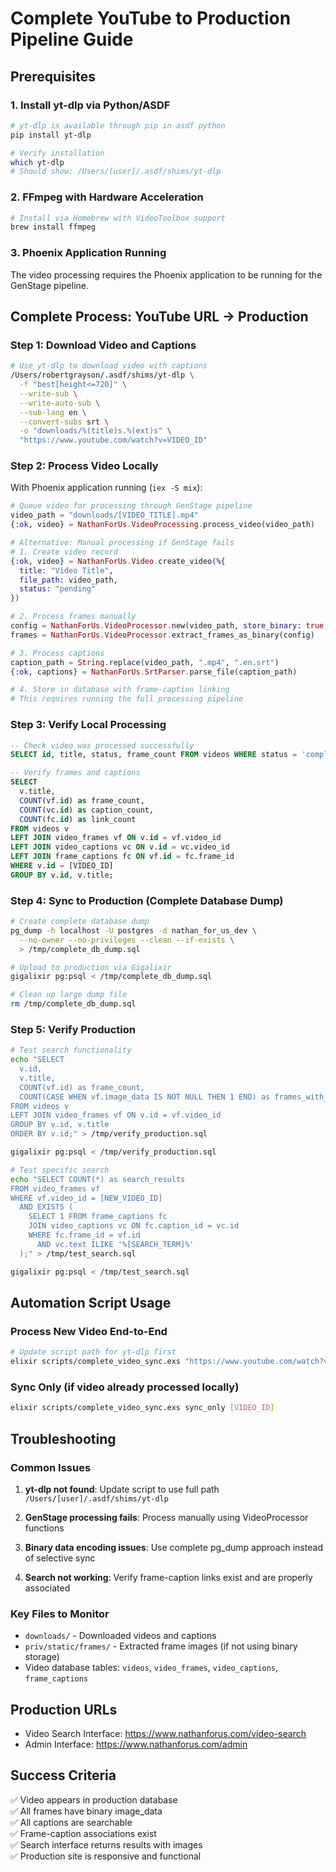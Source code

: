 # Complete YouTube to Production Pipeline Guide

## Prerequisites

### 1. Install yt-dlp via Python/ASDF
```bash
# yt-dlp is available through pip in asdf python
pip install yt-dlp

# Verify installation
which yt-dlp
# Should show: /Users/[user]/.asdf/shims/yt-dlp
```

### 2. FFmpeg with Hardware Acceleration
```bash
# Install via Homebrew with VideoToolbox support
brew install ffmpeg
```

### 3. Phoenix Application Running
The video processing requires the Phoenix application to be running for the GenStage pipeline.

## Complete Process: YouTube URL → Production

### Step 1: Download Video and Captions
```bash
# Use yt-dlp to download video with captions
/Users/robertgrayson/.asdf/shims/yt-dlp \
  -f "best[height<=720]" \
  --write-sub \
  --write-auto-sub \
  --sub-lang en \
  --convert-subs srt \
  -o "downloads/%(title)s.%(ext)s" \
  "https://www.youtube.com/watch?v=VIDEO_ID"
```

### Step 2: Process Video Locally
With Phoenix application running (`iex -S mix`):

```elixir
# Queue video for processing through GenStage pipeline
video_path = "downloads/[VIDEO_TITLE].mp4"
{:ok, video} = NathanForUs.VideoProcessing.process_video(video_path)

# Alternative: Manual processing if GenStage fails
# 1. Create video record
{:ok, video} = NathanForUs.Video.create_video(%{
  title: "Video Title",
  file_path: video_path,
  status: "pending"
})

# 2. Process frames manually
config = NathanForUs.VideoProcessor.new(video_path, store_binary: true, fps: 1)
frames = NathanForUs.VideoProcessor.extract_frames_as_binary(config)

# 3. Process captions
caption_path = String.replace(video_path, ".mp4", ".en.srt")
{:ok, captions} = NathanForUs.SrtParser.parse_file(caption_path)

# 4. Store in database with frame-caption linking
# This requires running the full processing pipeline
```

### Step 3: Verify Local Processing
```sql
-- Check video was processed successfully
SELECT id, title, status, frame_count FROM videos WHERE status = 'completed';

-- Verify frames and captions
SELECT 
  v.title,
  COUNT(vf.id) as frame_count,
  COUNT(vc.id) as caption_count,
  COUNT(fc.id) as link_count
FROM videos v
LEFT JOIN video_frames vf ON v.id = vf.video_id
LEFT JOIN video_captions vc ON v.id = vc.video_id  
LEFT JOIN frame_captions fc ON vf.id = fc.frame_id
WHERE v.id = [VIDEO_ID]
GROUP BY v.id, v.title;
```

### Step 4: Sync to Production (Complete Database Dump)
```bash
# Create complete database dump
pg_dump -h localhost -U postgres -d nathan_for_us_dev \
  --no-owner --no-privileges --clean --if-exists \
  > /tmp/complete_db_dump.sql

# Upload to production via Gigalixir
gigalixir pg:psql < /tmp/complete_db_dump.sql

# Clean up large dump file
rm /tmp/complete_db_dump.sql
```

### Step 5: Verify Production
```bash
# Test search functionality
echo "SELECT 
  v.id, 
  v.title, 
  COUNT(vf.id) as frame_count,
  COUNT(CASE WHEN vf.image_data IS NOT NULL THEN 1 END) as frames_with_images
FROM videos v 
LEFT JOIN video_frames vf ON v.id = vf.video_id 
GROUP BY v.id, v.title 
ORDER BY v.id;" > /tmp/verify_production.sql

gigalixir pg:psql < /tmp/verify_production.sql

# Test specific search
echo "SELECT COUNT(*) as search_results
FROM video_frames vf
WHERE vf.video_id = [NEW_VIDEO_ID]
  AND EXISTS (
    SELECT 1 FROM frame_captions fc 
    JOIN video_captions vc ON fc.caption_id = vc.id 
    WHERE fc.frame_id = vf.id 
      AND vc.text ILIKE '%[SEARCH_TERM]%'
  );" > /tmp/test_search.sql

gigalixir pg:psql < /tmp/test_search.sql
```

## Automation Script Usage

### Process New Video End-to-End
```bash
# Update script path for yt-dlp first
elixir scripts/complete_video_sync.exs "https://www.youtube.com/watch?v=VIDEO_ID"
```

### Sync Only (if video already processed locally)
```bash
elixir scripts/complete_video_sync.exs sync_only [VIDEO_ID]
```

## Troubleshooting

### Common Issues

1. **yt-dlp not found**: Update script to use full path `/Users/[user]/.asdf/shims/yt-dlp`

2. **GenStage processing fails**: Process manually using VideoProcessor functions

3. **Binary data encoding issues**: Use complete pg_dump approach instead of selective sync

4. **Search not working**: Verify frame-caption links exist and are properly associated

### Key Files to Monitor
- `downloads/` - Downloaded videos and captions
- `priv/static/frames/` - Extracted frame images (if not using binary storage)
- Video database tables: `videos`, `video_frames`, `video_captions`, `frame_captions`

## Production URLs
- Video Search Interface: https://www.nathanforus.com/video-search
- Admin Interface: https://www.nathanforus.com/admin

## Success Criteria
✅ Video appears in production database  
✅ All frames have binary image_data  
✅ All captions are searchable  
✅ Frame-caption associations exist  
✅ Search interface returns results with images  
✅ Production site is responsive and functional